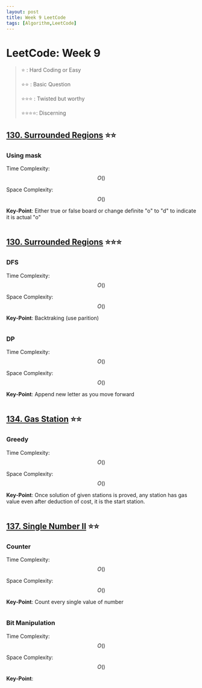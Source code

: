 ```yaml
---
layout: post
title: Week 9 LeetCode
tags: [Algorithm,LeetCode]
---
```

# LeetCode: Week 9
> :star: : Hard Coding or Easy
>
> :star::star: : Basic Question
>
> :star::star::star: : Twisted but worthy
>
> :star::star::star::star:: Discerning

## [130. Surrounded Regions](https://leetcode.com/problems/surrounded-regions/) :star::star:

### Using mask

Time Complexity: $$O()$$

Space Complexity: $$O()$$

**Key-Point**:  Either true or false board or change definite "o" to "d" to indicate it is actual  "o"


```python

```
## [130. Surrounded Regions](https://leetcode.com/problems/palindrome-partitioning/) :star::star::star:

### DFS

Time Complexity: $$O()$$

Space Complexity: $$O()$$

**Key-Point**:  Backtraking (use parition)


```python

```

### DP

Time Complexity: $$O()$$

Space Complexity: $$O()$$

**Key-Point**:  Append new letter as you move forward


```python

```


## [134. Gas Station](https://leetcode.com/problems/gas-station/) :star::star:

### Greedy

Time Complexity: $$O()$$

Space Complexity: $$O()$$

**Key-Point**:  Once solution of given stations is proved, any station has gas value even after deduction of cost, it is the start station.


```python

```


## [137. Single Number II](https://leetcode.com/problems/single-number-ii/) :star::star:

### Counter

Time Complexity: $$O()$$

Space Complexity: $$O()$$

**Key-Point**:  Count every single value of number


```python

```

### Bit Manipulation


Time Complexity: $$O()$$

Space Complexity: $$O()$$

**Key-Point**:  


```python

```
